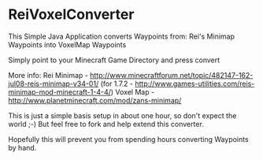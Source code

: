 ReiVoxelConverter
=================

This Simple Java Application converts Waypoints from:
Rei's Minimap Waypoints
   into
VoxelMap Waypoints

Simply point to your Minecraft Game Directory and press convert

More info:
Rei Minimap - http://www.minecraftforum.net/topic/482147-162-jul08-reis-minimap-v34-01/
               (for 1.7.2 - http://www.games-utilities.com/reis-minimap-mod-minecraft-1-4-4/)
Voxel Map - http://www.planetminecraft.com/mod/zans-minimap/

This is just a simple basis setup in about one hour, so don't expect the world ;-)
But feel free to fork and help extend this converter.

Hopefully this will prevent you from spending hours converting Waypoints by hand.
